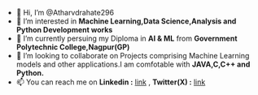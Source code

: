 - 👋 Hi, I’m @Atharvdrahate296
- 👀 I’m interested in **Machine Learning,Data Science,Analysis and Python Development works**
- 🌱 I’m currently persuing my Diploma in **AI & ML** from **Government Polytechnic College,Nagpur(GP)**
- 💞️ I’m looking to collaborate on Projects comprising Machine Learning models and other applications.I am comfotable with **JAVA,C,C++ and Python.**
- 📫 You can reach me on **Linkedin :** [link](https://www.linkedin.com/in/atharv-rahate-5aa0732a6/) , **Twitter(X) :** [link](https://twitter.com/Atharv_Rahate)
